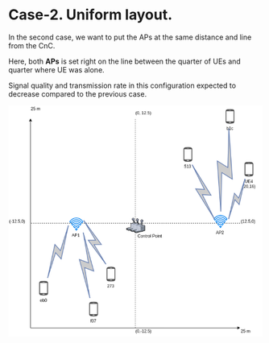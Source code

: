 # Case-2. Uniform layout.

In the second case, we want to put the APs at the same distance and line from the CnC.

Here, both **APs** is set right on the line between the quarter of UEs and quarter where UE was alone.

Signal quality and transmission rate in this configuration expected to decrease compared to the previous case.

![Uniform case layout example](images/05-cases-description-Exp4-Uniform.png)